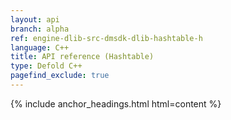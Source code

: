 ```yaml
---
layout: api
branch: alpha
ref: engine-dlib-src-dmsdk-dlib-hashtable-h
language: C++
title: API reference (Hashtable)
type: Defold C++
pagefind_exclude: true
---
```

{% include anchor_headings.html html=content %}